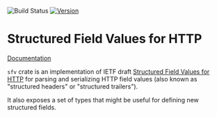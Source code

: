 ![Build Status](https://github.com/undef1nd/structured-headers/workflows/CI/badge.svg)
[![Version](https://img.shields.io/crates/v/sfv.svg)](https://crates.io/crates/sfv)

# Structured Field Values for HTTP

[Documentation](https://docs.rs/sfv/)

`sfv` crate is an implementation of IETF draft [Structured Field Values for HTTP](https://httpwg.org/http-extensions/draft-ietf-httpbis-header-structure.html) for parsing and serializing HTTP field values (also known as "structured headers" or "structured trailers").

It also exposes a set of types that might be useful for defining new structured fields.
